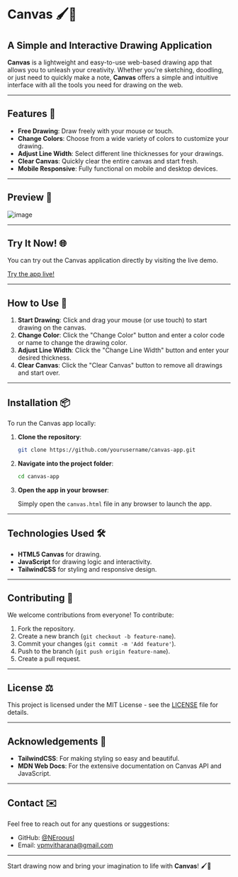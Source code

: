 
# Canvas 🖌️🎨

## A Simple and Interactive Drawing Application

**Canvas** is a lightweight and easy-to-use web-based drawing app that allows you to unleash your creativity. Whether you're sketching, doodling, or just need to quickly make a note, **Canvas** offers a simple and intuitive interface with all the tools you need for drawing on the web.

---

## Features 🚀

- **Free Drawing**: Draw freely with your mouse or touch.
- **Change Colors**: Choose from a wide variety of colors to customize your drawing.
- **Adjust Line Width**: Select different line thicknesses for your drawings.
- **Clear Canvas**: Quickly clear the entire canvas and start fresh.
- **Mobile Responsive**: Fully functional on mobile and desktop devices.
  
---

## Preview 📸

![image](https://github.com/user-attachments/assets/aa7a520f-0e60-45fc-a1aa-746c45e9d135)



---

## Try It Now! 🌐

You can try out the Canvas application directly by visiting the live demo.

[Try the app live!](https://neroousl.github.io/canvas-app/)

---

## How to Use 🎯

1. **Start Drawing**: Click and drag your mouse (or use touch) to start drawing on the canvas.
2. **Change Color**: Click the "Change Color" button and enter a color code or name to change the drawing color.
3. **Adjust Line Width**: Click the "Change Line Width" button and enter your desired thickness.
4. **Clear Canvas**: Click the "Clear Canvas" button to remove all drawings and start over.

---

## Installation 📦

To run the Canvas app locally:

1. **Clone the repository**:

   ```bash
   git clone https://github.com/yourusername/canvas-app.git
   ```

2. **Navigate into the project folder**:

   ```bash
   cd canvas-app
   ```

3. **Open the app in your browser**:

   Simply open the `canvas.html` file in any browser to launch the app.

---

## Technologies Used 🛠️

- **HTML5 Canvas** for drawing.
- **JavaScript** for drawing logic and interactivity.
- **TailwindCSS** for styling and responsive design.

---

## Contributing 🤝

We welcome contributions from everyone! To contribute:

1. Fork the repository.
2. Create a new branch (`git checkout -b feature-name`).
3. Commit your changes (`git commit -m 'Add feature'`).
4. Push to the branch (`git push origin feature-name`).
5. Create a pull request.

---

## License ⚖️

This project is licensed under the MIT License - see the [LICENSE](LICENSE) file for details.

---

## Acknowledgements 🎉

- **TailwindCSS**: For making styling so easy and beautiful.
- **MDN Web Docs**: For the extensive documentation on Canvas API and JavaScript.

---

## Contact ✉️

Feel free to reach out for any questions or suggestions:

- GitHub: [@NEroousl](https://github.com/NEroousl)
- Email: [vpmvitharana@gmail.com](mailto:vpmvitharana@gmail.com)

---

Start drawing now and bring your imagination to life with **Canvas**! 🖌️🎨
